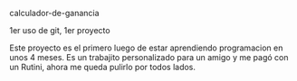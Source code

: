 calculador-de-ganancia

1er uso de git, 1er proyecto

Este proyecto es el primero luego de estar aprendiendo programacion en unos 4 meses.
Es un trabajito personalizado para un amigo y me pagó con un Rutini, ahora me queda pulirlo por todos lados.
